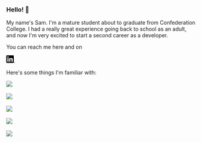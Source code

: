 <!--
A big thank you to the devs over at shields.io for the cool badges! Support them here:
[https://opencollective.com/shields]

Also shout out to [https://simpleicons.org/] for the images.
-->

### Hello! :wave:

My name's Sam. I'm a mature student about to graduate from Confederation College. I had a really great experience going back to school as an adult, and now I'm very excited to start a second career as a developer.

You can reach me here and on

<a href="www.linkedin.com/in/samuel-turcotte"><img src="./assets/linkedin.svg" height="20px" ></a>.

Here's some things I'm familiar with:

<a href=""><img src="https://img.shields.io/static/v1?label=&message=C#.NET&logoColor=970fdb&style=for-the-badge&logo=C-Sharp&labelColor=333333&color=970fdb"></a>

<a href=""><img src="https://img.shields.io/static/v1?label=&message=JavaScript&logoColor=f5e02a&style=for-the-badge&logo=javascript&labelColor=333333&color=f5e02a"></a>

<a href=""><img src="https://img.shields.io/static/v1?label=&message=HTML5&logoColor=ed4321&style=for-the-badge&logo=html5&labelColor=333333&color=ed4321"></a>

<a href=""><img src="https://img.shields.io/static/v1?label=&message=CSS3&logoColor=0000c4&style=for-the-badge&logo=css3&labelColor=333333&color=0000c4"></a>

<a href=""><img src="https://img.shields.io/static/v1?label=&message=jQuery&logoColor=149ad9&style=for-the-badge&logo=jquery&labelColor=333333&color=021d61"></a>
